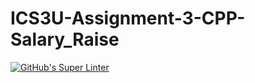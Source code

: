 # ICS3U-Assignment-3-CPP-Salary_Raise

[![GitHub's Super Linter](https://github.com/Mikayla-Barthelette-1/ICS3U-Assignment-3-CPP-Salary_Raise/workflows/GitHub's%20Super%20Linter/badge.svg)](https://github.com/Mikayla-Barthelette-1/ICS3U-Assignment-3-CPP-Salary_Raise/actions)
